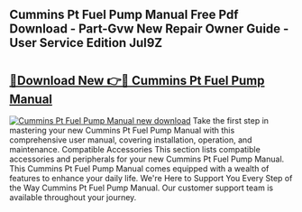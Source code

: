 ## Cummins Pt Fuel Pump Manual Free Pdf Download - Part-Gvw New Repair Owner Guide - User Service Edition JuI9Z

# <h2><a href="http://bc30906.oget.top/?id=Cummins+Pt+Fuel+Pump+Manual">🔗Download New 👉🔴 Cummins Pt Fuel Pump Manual</a></h2>

[![Cummins Pt Fuel Pump Manual new download](https://i.imgur.com/5g1atiW.png)](http://bc30906.oget.top/?id=Cummins+Pt+Fuel+Pump+Manual)
Take the first step in mastering your new Cummins Pt Fuel Pump Manual with this comprehensive user manual, covering installation, operation, and maintenance. Compatible Accessories This section lists compatible accessories and peripherals for your new Cummins Pt Fuel Pump Manual. This Cummins Pt Fuel Pump Manual comes equipped with a wealth of features to enhance your daily life. We're Here to Support You Every Step of the Way Cummins Pt Fuel Pump Manual. Our customer support team is available throughout your journey.
